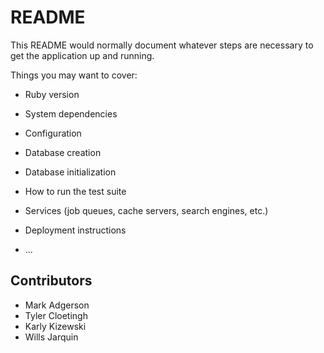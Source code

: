 # README

This README would normally document whatever steps are necessary to get the
application up and running.

Things you may want to cover:

* Ruby version

* System dependencies

* Configuration

* Database creation

* Database initialization

* How to run the test suite

* Services (job queues, cache servers, search engines, etc.)

* Deployment instructions

* ...


## Contributors

- Mark Adgerson
- Tyler Cloetingh
- Karly Kizewski
- Wills Jarquin
